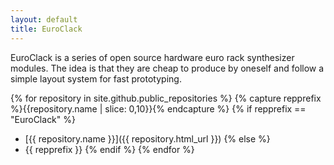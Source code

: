 ```yaml
---
layout: default
title: EuroClack
---
```


EuroClack is a series of open source hardware euro rack synthesizer modules. The idea is that they are cheap to produce by oneself and follow a simple layout system for fast prototyping.


{% for repository in site.github.public_repositories %}
{% capture repprefix %}{{repository.name | slice: 0,10}}{% endcapture %}
{% if repprefix == "EuroClack" %}
* [{{ repository.name }}]({{ repository.html_url }})
{% else %}
* {{ repprefix }}
{% endif %}
{% endfor %}
